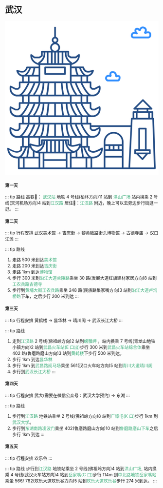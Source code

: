 # 武汉

<img  src="/wuhan.svg" alt="drawing" class="index-img"  />

#### 第一天 

::: tip 路线
高铁:bullettrain_front:：  <font color="#3eaf7c">武汉站</font> 地铁 4 号线(柏林方向)11 站到 <font color="#3eaf7c">洪山广场 </font> 站内换乘 2 号线(天河机场方向)4 站到<font color="#3eaf7c">江汉路</font> 
居住:convenience_store:：<font color="#3eaf7c">江汉路 </font>附近，晚上可以去旁边步行街逛一逛。
:::

#### 第二天

::: tip 行程安排
武汉美术馆 → 吉庆街 → 黎黄陂路街头博物馆 → 古德寺庙 → 汉口江滩
:::

::: tip 路线
1. 走路 500 米到达<font color="#3eaf7c">美术馆</font>
2. 走路 200 米到达<font color="#3eaf7c">吉庆街</font>
3. 走路 1km 到达<font color="#3eaf7c">博物馆</font>
4. 步行 300 米到<font color="#3eaf7c">沿江大道兰陵路</font>乘坐 30 路(发展大道红旗建材家居方向)8 站到<font color="#3eaf7c">工农兵路古德寺</font>
5. 步行到<font color="#3eaf7c">黄埔大街工农兵路</font>乘坐 248 路(民族路集家嘴方向)3 站到<font color="#3eaf7c">沿江大道卢沟桥路</font>下车，之后步行 200 米到达
:::

#### 第三天

::: tip 行程安排
黄鹤楼 → 昙华林 → 晴川阁 → 武汉长江大桥
:::

::: tip 路线
1. 走到<font color="#3eaf7c">江汉路</font> 2 号线(佛祖岭方向)2 站到<font color="#3eaf7c">螃蟹岬</font> ，站内换乘 7 号线(青龙山地铁小镇方向)2 站到<font color="#3eaf7c">武昌火车站(E 口出)</font>步行 300 米到<font color="#3eaf7c">武昌火车站综合体</font>乘坐 402 路(鲁磨路磨山方向)3 站到<font color="#3eaf7c">黄鹤楼</font>下步行 500 米到达。
2. 步行 1km 到达<font color="#3eaf7c">昙华林</font>
3. 步行 1km 到<font color="#3eaf7c">武昌路阅马场</font>乘坐 561(汉口火车站方向)5 站到<font color="#3eaf7c">青川大道晴川阁</font>
4. 步行到<font color="#3eaf7c">武汉长江大桥</font>
:::

#### 第四天

::: tip 行程安排
武大(需要在微信公众号：武汉大学预约) → 东湖
:::

::: tip 路线
1. 步行到<font color="#3eaf7c">江汉路</font> 地铁站乘坐 2 号线(佛祖岭方向)8 站到<font color="#3eaf7c">广埠屯(K 口)</font>步行 1km 到<font color="#3eaf7c">武汉大学</font>。
2. 步行到<font color="#3eaf7c">东湖南路凌波门</font>乘坐 402(鲁磨路磨山方向)10 站到<font color="#3eaf7c">鲁磨路磨山下车</font>之后步行 1km 到达
:::

#### 第五天

::: tip 行程安排
欢乐谷
:::

::: tip 路线
步行到<font color="#3eaf7c">江汉路</font> 地铁站乘坐 2 号线(佛祖岭方向)4 站到<font color="#3eaf7c">洪山广场</font>, 站内换乘 4 号线(武汉火车站方向)4 站到<font color="#3eaf7c">岳家嘴(C 口)</font>步行 114m 到<font color="#3eaf7c">中北路地铁岳家嘴站</font>乘坐 566/ 782(欢乐大道欢乐谷方向)5 站到<font color="#3eaf7c">欢乐大道欢乐谷</font>步行 274 米到达。
:::